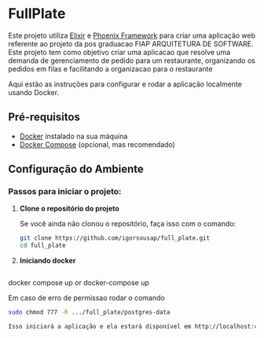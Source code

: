 # FullPlate

Este projeto utiliza [Elixir](https://elixir-lang.org/) e [Phoenix Framework](https://www.phoenixframework.org/) para criar uma aplicação web referente ao projeto da pos graduacao FIAP ARQUITETURA DE SOFTWARE.
Este projeto tem como objetivo criar uma aplicacao que resolve uma demanda de gerenciamento de pedido para um restaurante, organizando os pedidos em filas e facilitando a organizacao para o restaurante

Aqui estão as instruções para configurar e rodar a aplicação localmente usando Docker.

## Pré-requisitos

- [Docker](https://www.docker.com/get-started) instalado na sua máquina
- [Docker Compose](https://docs.docker.com/compose/) (opcional, mas recomendado)

## Configuração do Ambiente

### Passos para iniciar o projeto:

1. **Clone o repositório do projeto**

   Se você ainda não clonou o repositório, faça isso com o comando:

   ```bash
   git clone https://github.com/igorsousap/full_plate.git
   cd full_plate

2. **Iniciando docker**

   ```bash
  docker compose up
  or
  docker-compose up

Em caso de erro de permissao rodar o comando
   ```bash
  sudo chmod 777 -R .../full_plate/postgres-data
  
Isso iniciará a aplicação e ela estará disponível em http://localhost:4000